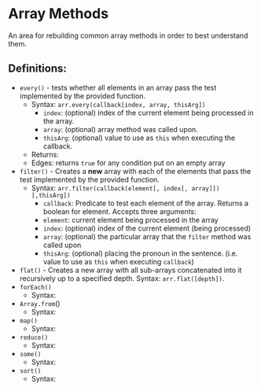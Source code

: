 # Array Methods

An area for rebuilding common array methods in order to best understand them.

## Definitions:

- `every()` - tests whether all elements in an array pass the test implemented
  by the provided function.
  - Syntax: `arr.every(callback[index, array, thisArg])`
    - `index`: (optional) index of the current element being processed in the array.
    - `array`: (optional) array method was called upon.
    - `thisArg`: (optional) value to use as `this` when executing the callback.
  - Returns:
  - Edges: returns `true` for any condition put on an empty array
- `filter()` - Creates a **new** array with each of the elements that pass the test
  implemented by the provided function.
  - Syntax: `arr.filter(callback(element[, index[, array]])[,thisArg])`
    - `callback`: Predicate to test each element of the array. Returns a boolean for
      element. Accepts three arguments:
    - `element`: current element being processed in the array
    - `index`: (optional) index of the current element (being processed)
    - `array`: (optional) the particular array that the `filter` method was called upon
    - `thisArg`: (optional) placing the pronoun in the sentence. (i.e. value to use as
      `this` when executing `callback`)
- `flat()` - Creates a new array with all sub-arrays concatenated into it
  recursively up to a specified depth. Syntax: `arr.flat([depth])`.
- `forEach()`
  - Syntax:
- `Array.from`()
  - Syntax:
- `map()`
  - Syntax:
- `reduce()`
  - Syntax:
- `some()`
  - Syntax:
- `sort()`
  - Syntax:

